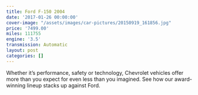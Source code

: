 ```yaml
---
title: Ford F-150 2004
date: '2017-01-26 00:00:00'
cover-image: "/assets/images/car-pictures/20150919_161856.jpg"
price: '7499.00'
miles: 111755
engine: '3.5'
transmission: Automatic
layout: post
categories: []
---
```

Whether it’s performance, safety or technology, Chevrolet vehicles offer more than you expect for even less than you imagined. See how our award-winning lineup stacks up against Ford.